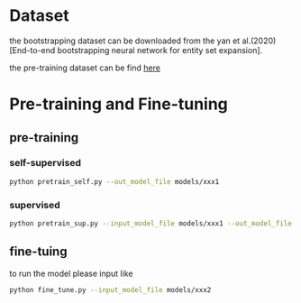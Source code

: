 # Dataset
the bootstrapping dataset can be downloaded from the yan et al.(2020)[End-to-end bootstrapping neural network for entity set expansion].

the pre-training dataset can be find [here](https://drive.google.com/file/d/1Ow6Rf_LIilKvm0dVuJSF5dGigTMosOQq/view?usp=sharing)

# Pre-training and Fine-tuning
## pre-training
### self-supervised
```bash
python pretrain_self.py --out_model_file models/xxx1
```
### supervised
```bash
python pretrain_sup.py --input_model_file models/xxx1 --out_model_file models/xxx2
```
## fine-tuing
to run the model please input like
```bash
python fine_tune.py --input_model_file models/xxx2
```
